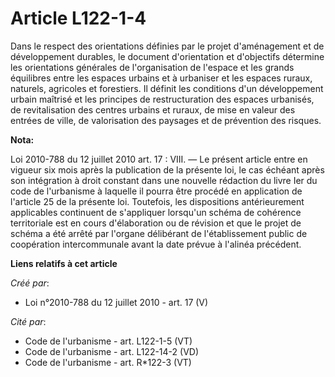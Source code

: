 # Article L122-1-4

Dans le respect des orientations définies par le projet d'aménagement et de développement durables, le document d'orientation
et d'objectifs détermine les orientations générales de l'organisation de l'espace et les grands équilibres entre les espaces
urbains et à urbaniser et les espaces ruraux, naturels, agricoles et forestiers. Il définit les conditions d'un développement
urbain maîtrisé et les principes de restructuration des espaces urbanisés, de revitalisation des centres urbains et ruraux,
de mise en valeur des entrées de ville, de valorisation des paysages et de prévention des risques.

**Nota:**

Loi 2010-788 du 12 juillet 2010 art. 17 : VIII. ― Le présent article entre en vigueur six mois après la publication de la
présente loi, le cas échéant après son intégration à droit constant dans une nouvelle rédaction du livre Ier du code de
l'urbanisme à laquelle il pourra être procédé en application de l'article 25 de la présente loi.
Toutefois, les dispositions antérieurement applicables continuent de s'appliquer lorsqu'un schéma de cohérence territoriale
est en cours d'élaboration ou de révision et que le projet de schéma a été arrêté par l'organe délibérant de l'établissement
public de coopération intercommunale avant la date prévue à l'alinéa précédent.

**Liens relatifs à cet article**

_Créé par_:

  - Loi n°2010-788 du 12 juillet 2010 - art. 17 (V)

_Cité par_:

  - Code de l'urbanisme - art. L122-1-5 (VT)
  - Code de l'urbanisme - art. L122-14-2 (VD)
  - Code de l'urbanisme - art. R*122-3 (VT)
